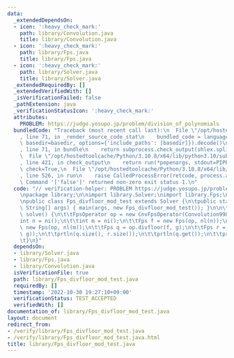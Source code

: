 ```yaml
---
data:
  _extendedDependsOn:
  - icon: ':heavy_check_mark:'
    path: library/Convolution.java
    title: library/Convolution.java
  - icon: ':heavy_check_mark:'
    path: library/Fps.java
    title: library/Fps.java
  - icon: ':heavy_check_mark:'
    path: library/Solver.java
    title: library/Solver.java
  _extendedRequiredBy: []
  _extendedVerifiedWith: []
  _isVerificationFailed: false
  _pathExtension: java
  _verificationStatusIcon: ':heavy_check_mark:'
  attributes:
    PROBLEM: https://judge.yosupo.jp/problem/division_of_polynomials
  bundledCode: "Traceback (most recent call last):\n  File \"/opt/hostedtoolcache/Python/3.10.8/x64/lib/python3.10/site-packages/onlinejudge_verify/documentation/build.py\"\
    , line 71, in _render_source_code_stat\n    bundled_code = language.bundle(stat.path,\
    \ basedir=basedir, options={'include_paths': [basedir]}).decode()\n  File \"/opt/hostedtoolcache/Python/3.10.8/x64/lib/python3.10/site-packages/onlinejudge_verify/languages/user_defined.py\"\
    , line 71, in bundle\n    return subprocess.check_output(shlex.split(command))\n\
    \  File \"/opt/hostedtoolcache/Python/3.10.8/x64/lib/python3.10/subprocess.py\"\
    , line 421, in check_output\n    return run(*popenargs, stdout=PIPE, timeout=timeout,\
    \ check=True,\n  File \"/opt/hostedtoolcache/Python/3.10.8/x64/lib/python3.10/subprocess.py\"\
    , line 526, in run\n    raise CalledProcessError(retcode, process.args,\nsubprocess.CalledProcessError:\
    \ Command '['false']' returned non-zero exit status 1.\n"
  code: "// verification-helper: PROBLEM https://judge.yosupo.jp/problem/division_of_polynomials\n\
    \npackage library;\n\nimport library.Solver;\nimport library.Fps;\nimport library.Convolution;\n\
    \npublic class Fps_divfloor_mod_test extends Solver {\n\tpublic static void main(final\
    \ String[] args) { main(args, new Fps_divfloor_mod_test()); }\n\n\tpublic void\
    \ solve() {\n\t\tFpsOperator op = new CnvFpsOperator(Convolution998.cnv);\n\t\t\
    int n = ni();\n\t\tint m = ni();\n\t\tFps f = new Fps(op, nl(n));\n\t\tFps g =\
    \ new Fps(op, nl(m));\n\t\tFps q = op.divfloor(f, g);\n\t\tFps r = op.shrink(op.mod(f,\
    \ g));\n\t\tprtln(q.size(), r.size());\n\t\tprtln(q.get());\n\t\tprtln(r.get());\n\
    \t}\n}"
  dependsOn:
  - library/Solver.java
  - library/Fps.java
  - library/Convolution.java
  isVerificationFile: true
  path: library/Fps_divfloor_mod_test.java
  requiredBy: []
  timestamp: '2022-10-30 19:27:10+09:00'
  verificationStatus: TEST_ACCEPTED
  verifiedWith: []
documentation_of: library/Fps_divfloor_mod_test.java
layout: document
redirect_from:
- /verify/library/Fps_divfloor_mod_test.java
- /verify/library/Fps_divfloor_mod_test.java.html
title: library/Fps_divfloor_mod_test.java
---
```

